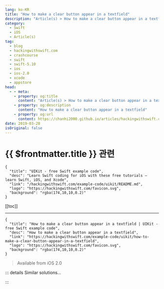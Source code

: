 ```yaml
---
lang: ko-KR
title: "How to make a clear button appear in a textfield"
description: "Article(s) > How to make a clear button appear in a textfield"
category:
  - Swift
  - iOS
  - Article(s)
tag: 
  - blog
  - hackingwithswift.com
  - crashcourse
  - swift
  - swift-5.10
  - ios
  - ios-2.0
  - xcode
  - appstore
head:
  - - meta:
    - property: og:title
      content: "Article(s) > How to make a clear button appear in a textfield"
    - property: og:description
      content: "How to make a clear button appear in a textfield"
    - property: og:url
      content: https://chanhi2000.github.io/articles/hackingwithswift.com/example-code/uikit/how-to-make-a-clear-button-appear-in-a-textfield.html
date: 2019-03-28
isOriginal: false
---
```


# {{ $frontmatter.title }} 관련

```component VPCard
{
  "title": "UIKit - free Swift example code",
  "desc": "Learn Swift coding for iOS with these free tutorials – learn Swift, iOS, and Xcode",
  "link": "/hackingwithswift.com/example-code/uikit/README.md",
  "logo": "https://hackingwithswift.com/favicon.svg",
  "background": "rgba(174,10,10,0.2)"
}
```

[[toc]]

---

```component VPCard
{
  "title": "How to make a clear button appear in a textfield | UIKit - free Swift example code",
  "desc": "How to make a clear button appear in a textfield",
  "link": "https://hackingwithswift.com/example-code/uikit/how-to-make-a-clear-button-appear-in-a-textfield",
  "logo": "https://hackingwithswift.com/favicon.svg",
  "background": "rgba(174,10,10,0.2)"
}
```

> Available from iOS 2.0

<!-- TODO: 작성 -->

<!--
If you want to let users clear their entry on a `UITextField`, the standard approach is to add a clear button to the right edge of the text field. This can be done in two ways, depending on what effect you want:

```swift
textField.clearButtonMode = .always
textField.clearButtonMode = .whileEditing
```

The first will always show the clear button, and the second will only show it while the user is editing the text.

-->

::: details Similar solutions…

<!--
/quick-start/swiftui/how-to-customize-the-submit-button-for-textfield-securefield-and-texteditor">How to customize the submit button for TextField, SecureField, and TextEditor 
/quick-start/swiftui/how-to-make-a-textfield-expand-vertically-as-the-user-types">How to make a TextField expand vertically as the user types 
/quick-start/swiftui/how-to-make-a-textfield-or-texteditor-have-default-focus">How to make a TextField or TextEditor have default focus 
/quick-start/swiftui/how-to-make-textfield-uppercase-or-lowercase-using-textcase">How to make TextField uppercase or lowercase using textCase() 
/quick-start/swiftui/how-to-create-a-tappable-button">How to create a tappable button</a>
-->

:::

